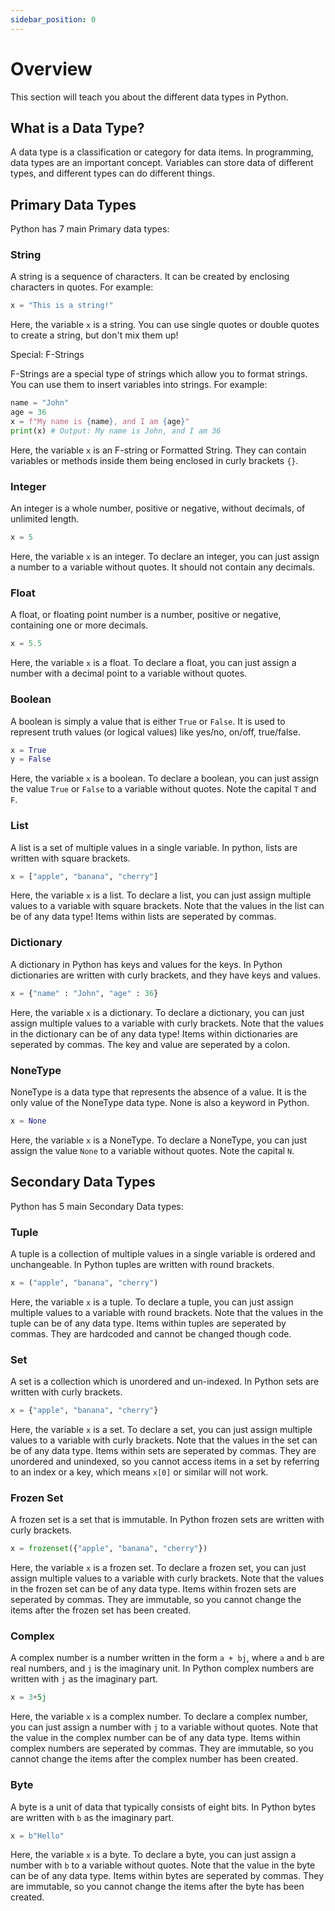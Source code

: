```yaml
---
sidebar_position: 0
---
```

# Overview

This section will teach you about the different data types in Python.

## What is a Data Type?

A data type is a classification or category for data items. In programming, data types are an important concept. Variables can store data of different types, and different types can do different things.


## Primary Data Types
Python has 7 main Primary data types:

### String

A string is a sequence of characters. It can be created by enclosing characters in quotes. For example:

```python title="strings.py"
x = "This is a string!"
```
Here, the variable `x` is a string. You can use single quotes or double quotes to create a string, but don't mix them up!  


Special: F-Strings

F-Strings are a special type of strings which allow you to format strings. You can use them to insert variables into strings. For example:

```python title="formatted-strings.py"
name = "John"
age = 36
x = f"My name is {name}, and I am {age}"
print(x) # Output: My name is John, and I am 36
```
Here, the variable `x` is an F-string or Formatted String. They can contain variables or methods inside them being enclosed in curly brackets `{}`.

### Integer

An integer is a whole number, positive or negative, without decimals, of unlimited length.

```python title="integers.py"
x = 5
```
Here, the variable `x` is an integer. To declare an integer, you can just assign a number to a variable without quotes. It should not contain any decimals.

### Float

A float, or floating point number is a number, positive or negative, containing one or more decimals.

```python title="floats.py"
x = 5.5
```
Here, the variable `x` is a float. To declare a float, you can just assign a number with a decimal point to a variable without quotes. 

### Boolean

A boolean is simply a value that is either `True` or `False`. It is used to represent truth values (or logical values) like yes/no, on/off, true/false.

```python title="booleans.py"
x = True
y = False
```
Here, the variable `x` is a boolean. To declare a boolean, you can just assign the value `True` or `False` to a variable without quotes. Note the capital `T` and `F`.

### List

A list is a set of multiple values in a single variable. In python, lists are written with square brackets.

```python title="lists.py"
x = ["apple", "banana", "cherry"]
```
Here, the variable `x` is a list. To declare a list, you can just assign multiple values to a variable with square brackets. Note that the values in the list can be of any data type! Items within lists are seperated by commas.

### Dictionary

A dictionary in Python has keys and values for the keys. In Python dictionaries are written with curly brackets, and they have keys and values.

```python title="dictionaries.py"
x = {"name" : "John", "age" : 36}
```
Here, the variable `x` is a dictionary. To declare a dictionary, you can just assign multiple values to a variable with curly brackets. Note that the values in the dictionary can be of any data type! Items within dictionaries are seperated by commas. The key and value are seperated by a colon.

### NoneType

NoneType is a data type that represents the absence of a value. It is the only value of the NoneType data type. None is also a keyword in Python.

```python title="none.py"
x = None
```
Here, the variable `x` is a NoneType. To declare a NoneType, you can just assign the value `None` to a variable without quotes. Note the capital `N`. 





## Secondary Data Types
Python has 5 main Secondary Data types:

### Tuple

A tuple is a collection of multiple values in a single variable  is ordered and unchangeable. In Python tuples are written with round brackets.

```python title="tuples.py"
x = ("apple", "banana", "cherry")
```
Here, the variable `x` is a tuple. To declare a tuple, you can just assign multiple values to a variable with round brackets. Note that the values in the tuple can be of any data type. Items within tuples are seperated by commas. They are hardcoded and cannot be changed though code.

### Set

A set is a collection which is unordered and un-indexed. In Python sets are written with curly brackets.

```python title="sets.py"
x = {"apple", "banana", "cherry"}
```
Here, the variable `x` is a set. To declare a set, you can just assign multiple values to a variable with curly brackets. Note that the values in the set can be of any data type. Items within sets are seperated by commas. They are unordered and unindexed, so you cannot access items in a set by referring to an index or a key, which means `x[0]` or similar will not work.

### Frozen Set

A frozen set is a set that is immutable. In Python frozen sets are written with curly brackets.

```python title="frozen_sets.py"
x = frozenset({"apple", "banana", "cherry"})
```
Here, the variable `x` is a frozen set. To declare a frozen set, you can just assign multiple values to a variable with curly brackets. Note that the values in the frozen set can be of any data type. Items within frozen sets are seperated by commas. They are immutable, so you cannot change the items after the frozen set has been created.

### Complex

A complex number is a number written in the form `a + bj`, where `a` and `b` are real numbers, and `j` is the imaginary unit. In Python complex numbers are written with `j` as the imaginary part.

```python title="complex.py"
x = 3+5j
```
Here, the variable `x` is a complex number. To declare a complex number, you can just assign a number with `j` to a variable without quotes. Note that the value in the complex number can be of any data type. Items within complex numbers are seperated by commas. They are immutable, so you cannot change the items after the complex number has been created.

### Byte

A byte is a unit of data that typically consists of eight bits. In Python bytes are written with `b` as the imaginary part.

```python title="bytes.py"
x = b"Hello"
```
Here, the variable `x` is a byte. To declare a byte, you can just assign a number with `b` to a variable without quotes. Note that the value in the byte can be of any data type. Items within bytes are seperated by commas. They are immutable, so you cannot change the items after the byte has been created.

